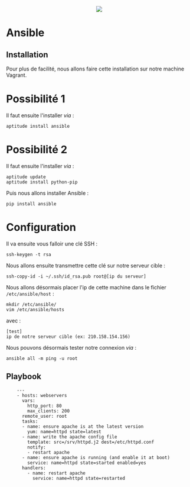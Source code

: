 <div align="center">
    <img src="http://img.stackshare.io/service/663/ElOjna20.png" >
</div>


# Ansible

## Installation


Pour plus de facilité, nous allons faire cette installation sur notre machine Vagrant.

# Possibilité 1

Il faut ensuite l'installer _via_ :

```
aptitude install ansible
```

# Possibilité 2


Il faut ensuite l'installer _via_ :

```
aptitude update
aptitude install python-pip
```


Puis nous allons installer Ansible :

```
pip install ansible
```

# Configuration

Il va ensuite vous falloir une clé SSH :

```
ssh-keygen -t rsa
```

Nous allons ensuite transmettre cette clé sur notre serveur cible :

```
ssh-copy-id -i ~/.ssh/id_rsa.pub root@[ip du serveur]
```


Nous allons désormais placer l'ip de cette machine dans le fichier `/etc/ansible/host` :

```
mkdir /etc/ansible/
vim /etc/ansible/hosts
```

avec :

```
[test]
ip de notre serveur cible (ex: 210.158.154.156)
```

Nous pouvons désormais tester notre connexion _via_ :

```
ansible all -m ping -u root
```

## Playbook

```
    ---
    - hosts: webservers
      vars:
        http_port: 80
        max_clients: 200
      remote_user: root
      tasks:
      - name: ensure apache is at the latest version
        yum: name=httpd state=latest
      - name: write the apache config file
        template: src=/srv/httpd.j2 dest=/etc/httpd.conf
        notify:
        - restart apache
      - name: ensure apache is running (and enable it at boot)
        service: name=httpd state=started enabled=yes
      handlers:
        - name: restart apache
          service: name=httpd state=restarted
```